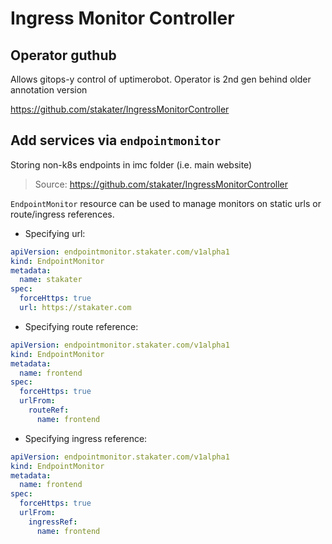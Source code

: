 # Ingress Monitor Controller

## Operator guthub

Allows gitops-y control of uptimerobot.
Operator is 2nd gen behind older annotation version

https://github.com/stakater/IngressMonitorController

## Add services via `endpointmonitor`

Storing non-k8s endpoints in imc folder (i.e. main website)

> Source: https://github.com/stakater/IngressMonitorController

`EndpointMonitor` resource can be used to manage monitors on static urls or route/ingress references.

- Specifying url:

```yaml
apiVersion: endpointmonitor.stakater.com/v1alpha1
kind: EndpointMonitor
metadata:
  name: stakater
spec:
  forceHttps: true
  url: https://stakater.com
```

- Specifying route reference:

```yaml
apiVersion: endpointmonitor.stakater.com/v1alpha1
kind: EndpointMonitor
metadata:
  name: frontend
spec:
  forceHttps: true
  urlFrom:
    routeRef:
      name: frontend
```

- Specifying ingress reference:

```yaml
apiVersion: endpointmonitor.stakater.com/v1alpha1
kind: EndpointMonitor
metadata:
  name: frontend
spec:
  forceHttps: true
  urlFrom:
    ingressRef:
      name: frontend
```
